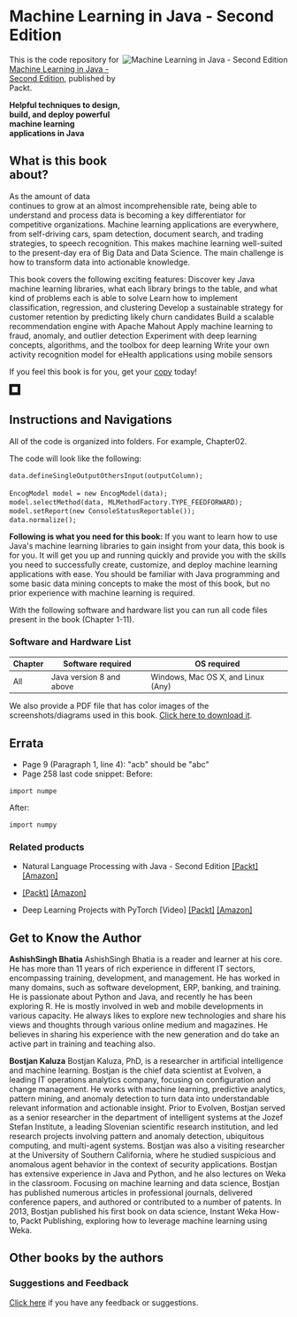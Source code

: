 # Machine Learning in Java - Second Edition

<a href="https://www.packtpub.com/big-data-and-business-intelligence/machine-learning-java-second-edition?utm_source=github&utm_medium=repository&utm_campaign=9781788474399 "><img src="https://d1ldz4te4covpm.cloudfront.net/sites/default/files/imagecache/ppv4_main_book_cover/B08679.png" alt="Machine Learning in Java - Second Edition" height="256px" align="right"></a>

This is the code repository for [Machine Learning in Java - Second Edition](https://www.packtpub.com/big-data-and-business-intelligence/machine-learning-java-second-edition?utm_source=github&utm_medium=repository&utm_campaign=9781788474399), published by Packt.

**Helpful techniques to design, build, and deploy powerful machine learning applications in Java**

## What is this book about?
As the amount of data continues to grow at an almost incomprehensible rate, being able to understand and process data is becoming a key differentiator for competitive organizations. Machine learning applications are everywhere, from self-driving cars, spam detection, document search, and trading strategies, to speech recognition. This makes machine learning well-suited to the present-day era of Big Data and Data Science. The main challenge is how to transform data into actionable knowledge.

This book covers the following exciting features:
Discover key Java machine learning libraries, what each library brings to the table, and what kind of problems each is able to solve 
Learn how to implement classification, regression, and clustering 
Develop a sustainable strategy for customer retention by predicting likely churn candidates 
Build a scalable recommendation engine with Apache Mahout 
Apply machine learning to fraud, anomaly, and outlier detection 
Experiment with deep learning concepts, algorithms, and the toolbox for deep learning 
Write your own activity recognition model for eHealth applications using mobile sensors 

If you feel this book is for you, get your [copy](https://www.amazon.com/dp/) today!

<a href="https://www.packtpub.com/?utm_source=github&utm_medium=banner&utm_campaign=GitHubBanner"><img src="https://raw.githubusercontent.com/PacktPublishing/GitHub/master/GitHub.png" 
alt="https://www.packtpub.com/" border="5" /></a>

## Instructions and Navigations
All of the code is organized into folders. For example, Chapter02.

The code will look like the following:
```
data.defineSingleOutputOthersInput(outputColumn); 

EncogModel model = new EncogModel(data); 
model.selectMethod(data, MLMethodFactory.TYPE_FEEDFORWARD);
model.setReport(new ConsoleStatusReportable()); 
data.normalize(); 
```

**Following is what you need for this book:**
If you want to learn how to use Java's machine learning libraries to gain insight from your data, this book is for you. It will get you up and running quickly and provide you with the skills you need to successfully create, customize, and deploy machine learning applications with ease. You should be familiar with Java programming and some basic data mining concepts to make the most of this book, but no prior experience with machine learning is required.

With the following software and hardware list you can run all code files present in the book (Chapter 1-11).
### Software and Hardware List
| Chapter | Software required | OS required |
| -------- | ------------------------------------ | ----------------------------------- |
| All | Java version 8 and above | Windows, Mac OS X, and Linux (Any) |

We also provide a PDF file that has color images of the screenshots/diagrams used in this book. [Click here to download it](https://www.packtpub.com/sites/default/files/downloads/9781788474399_ColorImages.pdf).

## Errata

* Page 9 (Paragraph 1, line 4): "acb" should be "abc"
* Page 258 last code snippet:
Before:
```
import numpe
```
After:
```
import numpy
```

### Related products
* Natural Language Processing with Java - Second Edition [[Packt]](https://www.packtpub.com/big-data-and-business-intelligence/natural-language-processing-java-second-edition?utm_source=github&utm_medium=repository&utm_campaign=9781788993494) [[Amazon]](https://www.amazon.com/dp/)

*  [[Packt]](https://www.packtpub.com/big-data-and-business-intelligence/machine-learning-r-cookbook-second-edition?utm_source=github&utm_medium=repository&utm_campaign=) [[Amazon]](https://www.amazon.com/dp/)

* Deep Learning Projects with PyTorch [Video] [[Packt]](https://www.packtpub.com/application-development/deep-learning-projects-pytorch-video?utm_source=github&utm_medium=repository&utm_campaign=9781788997591) [[Amazon]](https://www.amazon.com/dp/)

## Get to Know the Author
**AshishSingh Bhatia**
AshishSingh Bhatia is a reader and learner at his core. He has more than 11 years of rich experience in different IT sectors, encompassing training, development, and management. He has worked in many domains, such as software development, ERP, banking, and training. He is passionate about Python and Java, and recently he has been exploring R. He is mostly involved in web and mobile developments in various capacity. He always likes to explore new technologies and share his views and thoughts through various online medium and magazines. He believes in sharing his experience with the new generation and do take an active part in training and teaching also.

**Bostjan Kaluza**
Bostjan Kaluza, PhD, is a researcher in artificial intelligence and machine learning. Bostjan is the chief data scientist at Evolven, a leading IT operations analytics company, focusing on configuration and change management. He works with machine learning, predictive analytics, pattern mining, and anomaly detection to turn data into understandable relevant information and actionable insight. Prior to Evolven, Bostjan served as a senior researcher in the department of intelligent systems at the Jozef Stefan Institute, a leading Slovenian scientific research institution, and led research projects involving pattern and anomaly detection, ubiquitous computing, and multi-agent systems. Bostjan was also a visiting researcher at the University of Southern California, where he studied suspicious and anomalous agent behavior in the context of security applications. Bostjan has extensive experience in Java and Python, and he also lectures on Weka in the classroom. Focusing on machine learning and data science, Bostjan has published numerous articles in professional journals, delivered conference papers, and authored or contributed to a number of patents. In 2013, Bostjan published his first book on data science, Instant Weka How-to, Packt Publishing, exploring how to leverage machine learning using Weka.

## Other books by the authors
### Suggestions and Feedback
[Click here](https://docs.google.com/forms/d/e/1FAIpQLSdy7dATC6QmEL81FIUuymZ0Wy9vH1jHkvpY57OiMeKGqib_Ow/viewform) if you have any feedback or suggestions.



